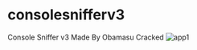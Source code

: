 # consolesnifferv3
Console Sniffer v3 Made By Obamasu Cracked
![app1](https://github.com/user-attachments/assets/0e0c69ef-eee6-460f-a7c7-5985c62782b0)

